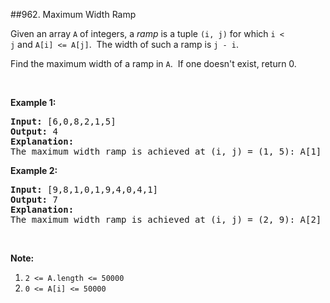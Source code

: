 ##962. Maximum Width Ramp
<p>Given an array <code>A</code> of integers, a <em>ramp</em>&nbsp;is a tuple <code>(i, j)</code> for which <code>i &lt; j</code>&nbsp;and&nbsp;<code>A[i] &lt;= A[j]</code>.&nbsp; The width of such a&nbsp;ramp is <code>j - i</code>.</p>

<p>Find the maximum width of a ramp in <code>A</code>.&nbsp; If one doesn&#39;t exist, return 0.</p>

<p>&nbsp;</p>

<p><strong>Example 1:</strong></p>

<pre>
<strong>Input: </strong><span id="example-input-1-1">[6,0,8,2,1,5]</span>
<strong>Output: </strong><span id="example-output-1">4</span>
<strong>Explanation: </strong>
The maximum width ramp is achieved at (i, j) = (1, 5): A[1] = 0 and A[5] = 5.
</pre>

<div>
<p><strong>Example 2:</strong></p>

<pre>
<strong>Input: </strong><span id="example-input-2-1">[9,8,1,0,1,9,4,0,4,1]</span>
<strong>Output: </strong><span id="example-output-2">7</span>
<strong>Explanation: </strong>
The maximum width ramp is achieved at (i, j) = (2, 9): A[2] = 1 and A[9] = 1.
</pre>
</div>

<div>
<div>
<p>&nbsp;</p>

<p><strong>Note:</strong></p>

<ol>
	<li><code>2 &lt;= A.length &lt;= 50000</code></li>
	<li><code>0 &lt;= A[i] &lt;= 50000</code></li>
</ol>
</div>
</div>

<div>
<div>&nbsp;</div>
</div>
